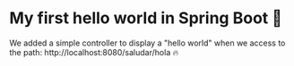 # My first hello world in Spring Boot :leaves:

We added a simple controller to display a "hello world" when we access to the path: http://localhost:8080/saludar/hola :fire:

